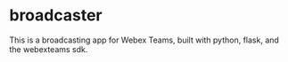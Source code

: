# broadcaster
This is a broadcasting app for Webex Teams, built with python, flask, and the webexteams sdk.
